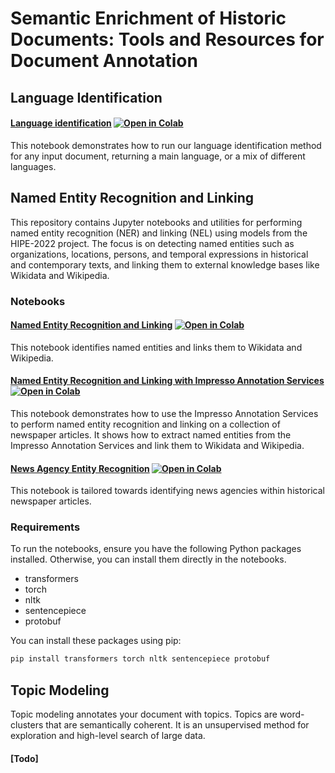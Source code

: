 # Semantic Enrichment of Historic Documents: Tools and Resources for Document Annotation

## Language Identification

#### [Language identification](language-identification_ImpressoHF.ipynb) [![Open in Colab](https://colab.research.google.com/assets/colab-badge.svg)](https://colab.research.google.com/github/impresso/impresso-datalab-notebooks/blob/main/annotate/language-identification_ImpressoHF.ipynb)

This notebook demonstrates how to run our language identification method for any input document, returning a main language, or a mix of different languages.

## Named Entity Recognition and Linking

This repository contains Jupyter notebooks and utilities for performing named entity recognition (NER) and linking (NEL) using models from the HIPE-2022 project. The focus is on detecting named entities such as organizations, locations, persons, and temporal expressions in historical and contemporary texts, and linking them to external knowledge bases like Wikidata and Wikipedia.

### Notebooks

#### [Named Entity Recognition and Linking](NE-processing_ImpressoHF.ipynb) [![Open in Colab](https://colab.research.google.com/assets/colab-badge.svg)](https://colab.research.google.com/github/impresso/impresso-datalab-notebooks/blob/main/annotate/NE-processing_ImpressoHF.ipynb?copy=true)

This notebook identifies named entities and links them to Wikidata and Wikipedia.

#### [Named Entity Recognition and Linking with Impresso Annotation Services](NE-processing_ImpressoAPI.ipynb) [![Open in Colab](https://colab.research.google.com/assets/colab-badge.svg)](https://colab.research.google.com/github/impresso/impresso-datalab-notebooks/blob/main/annotate/NE-processing_ImpressoAPI.ipynb?copy=true)

This notebook demonstrates how to use the Impresso Annotation Services to perform named entity recognition and linking on a collection of newspaper articles. It shows how to extract named entities from the Impresso Annotation Services and link them to Wikidata and Wikipedia.

#### [News Agency Entity Recognition](newsagency-processing_ImpressoHF.ipynb) [![Open in Colab](https://colab.research.google.com/assets/colab-badge.svg)](https://colab.research.google.com/github/impresso/impresso-datalab-notebooks/blob/main/annotate/newsagency-processing_ImpressoHF.ipynb?copy=true)

This notebook is tailored towards identifying news agencies within historical newspaper articles.

### Requirements

To run the notebooks, ensure you have the following Python packages installed. Otherwise, you can install them directly in the notebooks.

- transformers
- torch
- nltk
- sentencepiece
- protobuf

You can install these packages using pip:

```bash
pip install transformers torch nltk sentencepiece protobuf
```

## Topic Modeling

Topic modeling annotates your document with topics. Topics are word-clusters that are semantically coherent. It is an unsupervised method for exploration and high-level search of large data.

#### [Todo]
